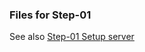 ### Files for Step-01

See also [Step-01 Setup server](https://github.com/spmka/training/wiki/Step-01---Server-Setup)
